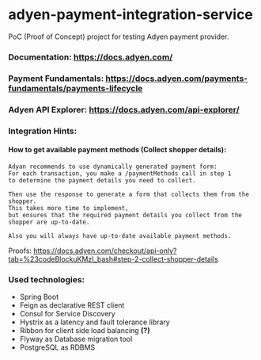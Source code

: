 # adyen-payment-integration-service

PoC (Proof of Concept) project for testing Adyen payment provider.

### Documentation: https://docs.adyen.com/
### Payment Fundamentals: https://docs.adyen.com/payments-fundamentals/payments-lifecycle
### Adyen API Explorer: https://docs.adyen.com/api-explorer/

### Integration Hints:

#### How to get available payment methods (Collect shopper details):

    Adyan recommends to use dynamically generated payment form: 
    For each transaction, you make a /paymentMethods call in step 1 
    to determine the payment details you need to collect.
    
    Then use the response to generate a form that collects them from the shopper. 
    This takes more time to implement, 
    but ensures that the required payment details you collect from the shopper are up-to-date.
    
    Also you will always have up-to-date available payment methods.

Proofs: https://docs.adyen.com/checkout/api-only?tab=%23codeBlockuKMzI_bash#step-2-collect-shopper-details

### Used technologies:

- Spring Boot
- Feign as declarative REST client
- Consul for Service Discovery
- Hystrix as a latency and fault tolerance library
- Ribbon for client side load balancing **(?)**
- Flyway as Database migration tool
- PostgreSQL as RDBMS